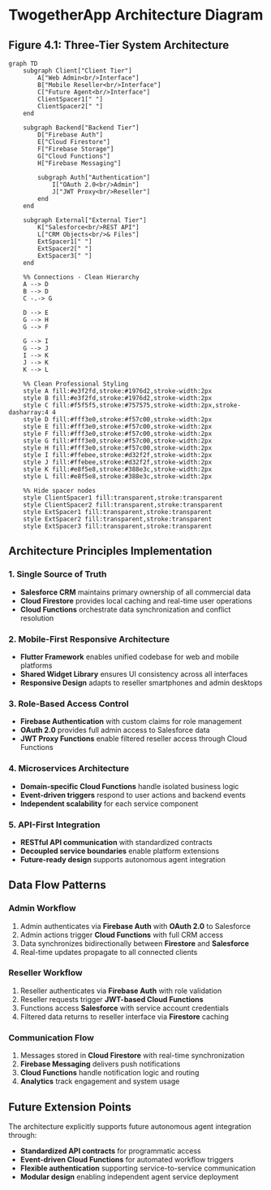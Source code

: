 # TwogetherApp Architecture Diagram

## Figure 4.1: Three-Tier System Architecture

```mermaid
graph TD
    subgraph Client["Client Tier"]
        A["Web Admin<br/>Interface"] 
        B["Mobile Reseller<br/>Interface"]
        C["Future Agent<br/>Interface"]
        ClientSpacer1[" "]
        ClientSpacer2[" "]
    end
    
    subgraph Backend["Backend Tier"]
        D["Firebase Auth"]
        E["Cloud Firestore"]
        F["Firebase Storage"] 
        G["Cloud Functions"]
        H["Firebase Messaging"]
        
        subgraph Auth["Authentication"]
            I["OAuth 2.0<br/>Admin"]
            J["JWT Proxy<br/>Reseller"]
        end
    end
    
    subgraph External["External Tier"]
        K["Salesforce<br/>REST API"]
        L["CRM Objects<br/>& Files"]
        ExtSpacer1[" "]
        ExtSpacer2[" "]
        ExtSpacer3[" "]
    end
    
    %% Connections - Clean Hierarchy
    A --> D
    B --> D
    C -.-> G
    
    D --> E
    G --> H
    G --> F
    
    G --> I
    G --> J
    I --> K
    J --> K
    K --> L
    
    %% Clean Professional Styling
    style A fill:#e3f2fd,stroke:#1976d2,stroke-width:2px
    style B fill:#e3f2fd,stroke:#1976d2,stroke-width:2px
    style C fill:#f5f5f5,stroke:#757575,stroke-width:2px,stroke-dasharray:4 4
    style D fill:#fff3e0,stroke:#f57c00,stroke-width:2px
    style E fill:#fff3e0,stroke:#f57c00,stroke-width:2px
    style F fill:#fff3e0,stroke:#f57c00,stroke-width:2px
    style G fill:#fff3e0,stroke:#f57c00,stroke-width:2px
    style H fill:#fff3e0,stroke:#f57c00,stroke-width:2px
    style I fill:#ffebee,stroke:#d32f2f,stroke-width:2px
    style J fill:#ffebee,stroke:#d32f2f,stroke-width:2px
    style K fill:#e8f5e8,stroke:#388e3c,stroke-width:2px
    style L fill:#e8f5e8,stroke:#388e3c,stroke-width:2px
    
    %% Hide spacer nodes
    style ClientSpacer1 fill:transparent,stroke:transparent
    style ClientSpacer2 fill:transparent,stroke:transparent
    style ExtSpacer1 fill:transparent,stroke:transparent
    style ExtSpacer2 fill:transparent,stroke:transparent
    style ExtSpacer3 fill:transparent,stroke:transparent
```

## Architecture Principles Implementation

### 1. Single Source of Truth
- **Salesforce CRM** maintains primary ownership of all commercial data
- **Cloud Firestore** provides local caching and real-time user operations
- **Cloud Functions** orchestrate data synchronization and conflict resolution

### 2. Mobile-First Responsive Architecture
- **Flutter Framework** enables unified codebase for web and mobile platforms
- **Shared Widget Library** ensures UI consistency across all interfaces
- **Responsive Design** adapts to reseller smartphones and admin desktops

### 3. Role-Based Access Control
- **Firebase Authentication** with custom claims for role management
- **OAuth 2.0** provides full admin access to Salesforce data
- **JWT Proxy Functions** enable filtered reseller access through Cloud Functions

### 4. Microservices Architecture
- **Domain-specific Cloud Functions** handle isolated business logic
- **Event-driven triggers** respond to user actions and backend events
- **Independent scalability** for each service component

### 5. API-First Integration
- **RESTful API communication** with standardized contracts
- **Decoupled service boundaries** enable platform extensions
- **Future-ready design** supports autonomous agent integration

## Data Flow Patterns

### Admin Workflow
1. Admin authenticates via **Firebase Auth** with **OAuth 2.0** to Salesforce
2. Admin actions trigger **Cloud Functions** with full CRM access
3. Data synchronizes bidirectionally between **Firestore** and **Salesforce**
4. Real-time updates propagate to all connected clients

### Reseller Workflow
1. Reseller authenticates via **Firebase Auth** with role validation
2. Reseller requests trigger **JWT-based Cloud Functions**
3. Functions access **Salesforce** with service account credentials
4. Filtered data returns to reseller interface via **Firestore** caching

### Communication Flow
1. Messages stored in **Cloud Firestore** with real-time synchronization
2. **Firebase Messaging** delivers push notifications
3. **Cloud Functions** handle notification logic and routing
4. **Analytics** track engagement and system usage

## Future Extension Points

The architecture explicitly supports future autonomous agent integration through:
- **Standardized API contracts** for programmatic access
- **Event-driven Cloud Functions** for automated workflow triggers
- **Flexible authentication** supporting service-to-service communication
- **Modular design** enabling independent agent service deployment 
